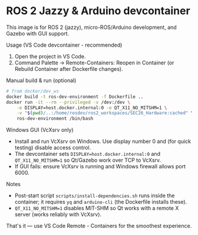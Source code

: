 ﻿# ROS 2 Jazzy & Arduino devcontainer

This image is for ROS 2 (jazzy), micro-ROS/Arduino development, and Gazebo with GUI support.

Usage (VS Code devcontainer - recommended)
1. Open the project in VS Code.
2. Command Palette → Remote-Containers: Reopen in Container (or Rebuild Container after Dockerfile changes).

Manual build & run (optional)
```bash
# from docker/dev_ws
docker build -t ros-dev-environment -f Dockerfile ..
docker run -it --rm --privileged -v /dev:/dev \
    -e DISPLAY=host.docker.internal:0 -e QT_X11_NO_MITSHM=1 \
    -v "$(pwd)/..:/home/rosdev/ros2_workspaces/SEC26_Hardware:cached" \
    ros-dev-environment /bin/bash
```

Windows GUI (VcXsrv only)
- Install and run VcXsrv on Windows. Use display number 0 and (for quick testing) disable access control.
- The devcontainer sets `DISPLAY=host.docker.internal:0` and `QT_X11_NO_MITSHM=1` so Qt/Gazebo work over TCP to VcXsrv.
- If GUI fails: ensure VcXsrv is running and Windows firewall allows port 6000.

Notes
- Post-start script `scripts/install-dependencies.sh` runs inside the container; it requires `yq` and `arduino-cli` (the Dockerfile installs these).
- `QT_X11_NO_MITSHM=1` disables MIT-SHM so Qt works with a remote X server (works reliably with VcXsrv).

That's it — use VS Code Remote - Containers for the smoothest experience.
